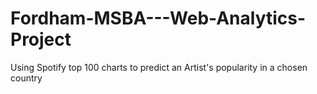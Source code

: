 # Fordham-MSBA---Web-Analytics-Project
Using Spotify top 100 charts to predict an Artist's popularity in a chosen country
